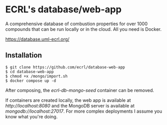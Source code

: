 # ECRL's database/web-app

A comprehensive database of combustion properties for over 1000 compounds that can be run locally or in the cloud. All you need is Docker.

https://database.uml-ecrl.org/

## Installation

```
$ git clone https://github.com/ecrl/database-web-app
$ cd database-web-app
$ chmod +x /mongo/import.sh
$ docker compose up -d
```

After composing, the *ecrl-db-mongo-seed* container can be removed.

If containers are created locally, the web app is available at *http://localhost:8080* and the MongoDB server is available at *mongodb://localhost:27017*. For more complex deployments I assume you know what you're doing.
